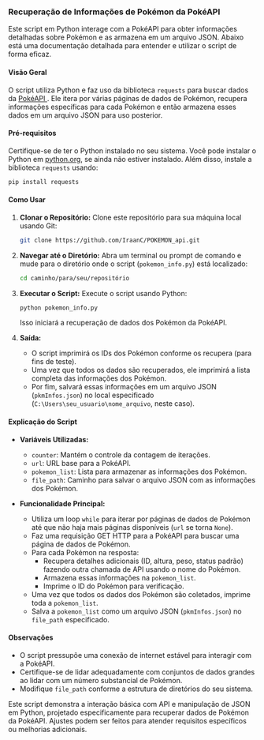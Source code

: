 ### Recuperação de Informações de Pokémon da PokéAPI

Este script em Python interage com a PokéAPI para obter informações detalhadas sobre Pokémon e as armazena em um arquivo JSON. Abaixo está uma documentação detalhada para entender e utilizar o script de forma eficaz.

#### Visão Geral

O script utiliza Python e faz uso da biblioteca `requests` para buscar dados da [PokéAPI ](https://pokeapi.co/). Ele itera por várias páginas de dados de Pokémon, recupera informações específicas para cada Pokémon e então armazena esses dados em um arquivo JSON para uso posterior.

#### Pré-requisitos

Certifique-se de ter o Python instalado no seu sistema. Você pode instalar o Python em [python.org](https://www.python.org/downloads/), se ainda não estiver instalado. Além disso, instale a biblioteca `requests` usando:

```bash
pip install requests
```

#### Como Usar

1. **Clonar o Repositório:**
   Clone este repositório para sua máquina local usando Git:

   ```bash
   git clone https://github.com/IraanC/POKEMON_api.git
   ```

2. **Navegar até o Diretório:**
   Abra um terminal ou prompt de comando e mude para o diretório onde o script (`pokemon_info.py`) está localizado:

   ```bash
   cd caminho/para/seu/repositório
   ```

3. **Executar o Script:**
   Execute o script usando Python:

   ```bash
   python pokemon_info.py
   ```

   Isso iniciará a recuperação de dados dos Pokémon da PokéAPI.

4. **Saída:**
   - O script imprimirá os IDs dos Pokémon conforme os recupera (para fins de teste).
   - Uma vez que todos os dados são recuperados, ele imprimirá a lista completa das informações dos Pokémon.
   - Por fim, salvará essas informações em um arquivo JSON (`pkmInfos.json`) no local especificado (`C:\Users\seu_usuario\nome_arquivo`, neste caso).

#### Explicação do Script

- **Variáveis Utilizadas:**
  - `counter`: Mantém o controle da contagem de iterações.
  - `url`: URL base para a PokéAPI.
  - `pokemon_list`: Lista para armazenar as informações dos Pokémon.
  - `file_path`: Caminho para salvar o arquivo JSON com as informações dos Pokémon.

- **Funcionalidade Principal:**
  - Utiliza um loop `while` para iterar por páginas de dados de Pokémon até que não haja mais páginas disponíveis (`url` se torna `None`).
  - Faz uma requisição GET HTTP para a PokéAPI para buscar uma página de dados de Pokémon.
  - Para cada Pokémon na resposta:
    - Recupera detalhes adicionais (ID, altura, peso, status padrão) fazendo outra chamada de API usando o nome do Pokémon.
    - Armazena essas informações na `pokemon_list`.
    - Imprime o ID do Pokémon para verificação.
  - Uma vez que todos os dados dos Pokémon são coletados, imprime toda a `pokemon_list`.
  - Salva a `pokemon_list` como um arquivo JSON (`pkmInfos.json`) no `file_path` especificado.

#### Observações

- O script pressupõe uma conexão de internet estável para interagir com a PokéAPI.
- Certifique-se de lidar adequadamente com conjuntos de dados grandes ao lidar com um número substancial de Pokémon.
- Modifique `file_path` conforme a estrutura de diretórios do seu sistema.

Este script demonstra a interação básica com API e manipulação de JSON em Python, projetado especificamente para recuperar dados de Pokémon da PokéAPI. Ajustes podem ser feitos para atender requisitos específicos ou melhorias adicionais.
